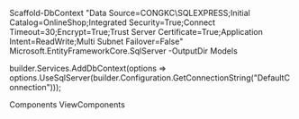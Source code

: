 
Scaffold-DbContext "Data Source=CONGKC\SQLEXPRESS;Initial Catalog=OnlineShop;Integrated Security=True;Connect Timeout=30;Encrypt=True;Trust Server Certificate=True;Application Intent=ReadWrite;Multi Subnet Failover=False" Microsoft.EntityFrameworkCore.SqlServer -OutputDir Models


builder.Services.AddDbContext<OnlineShopContext>(options =>
	options.UseSqlServer(builder.Configuration.GetConnectionString("DefaultConnection")));

 Components
 ViewComponents
